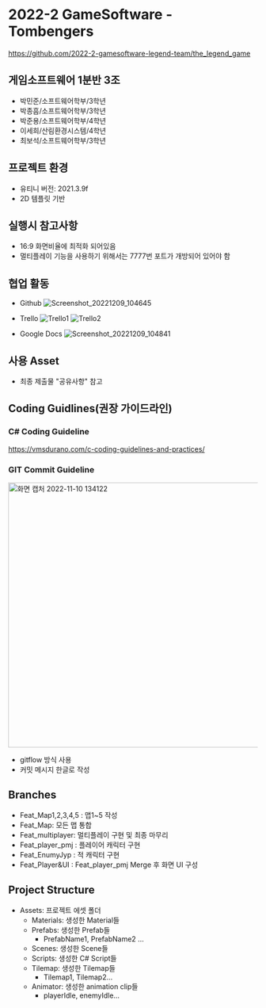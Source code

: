 # 2022-2 GameSoftware - Tombengers

https://github.com/2022-2-gamesoftware-legend-team/the_legend_game

## 게임소프트웨어 1분반 3조

* 박민준/소프트웨어학부/3학년
* 박종흠/소프트웨어학부/3학년
* 박준용/소프트웨어학부/4학년
* 이세희/산림환경시스템/4학년
* 최보석/소프트웨어학부/3학년

## 프로젝트 환경

* 유티니 버전: 2021.3.9f
* 2D 템플릿 기반

## 실행시 참고사항

* 16:9 화면비율에 최적화 되어있음
* 멀티플레이 기능을 사용하기 위해서는 7777번 포트가 개방되어 있어야 함

## 협업 활동

* Github
![Screenshot_20221209_104645](https://user-images.githubusercontent.com/6850405/206716507-a48d1b3a-6c3b-4a1c-b6e0-b54d1fb80d31.png)

* Trello
![Trello1](https://user-images.githubusercontent.com/6850405/206715095-5779bd14-3cb3-4ba8-833e-b7347e7e0cfb.png)
![Trello2](https://user-images.githubusercontent.com/6850405/206715120-d5da121c-40ef-4b7a-95d7-ae044c2d53c6.png)

* Google Docs
![Screenshot_20221209_104841](https://user-images.githubusercontent.com/6850405/206716713-e35aa866-2eca-435e-9ac1-ed22163c6852.png)


## 사용 Asset

* 최종 제출물 "공유사항" 참고

## Coding Guidlines(권장 가이드라인)

### C# Coding Guideline

https://vmsdurano.com/c-coding-guidelines-and-practices/

### GIT Commit Guideline

<img width="535" alt="화면 캡처 2022-11-10 134122" src="https://user-images.githubusercontent.com/85275893/201002326-84ab80ac-af5f-4b58-b216-26341ddd6079.png">

* gitflow 방식 사용
* 커밋 메시지 한글로 작성

## Branches

* Feat_Map1,2,3,4,5 : 맵1~5 작성
* Feat_Map: 모든 맵 통합
* Feat_multiplayer: 멀티플레이 구현 및 최종 마무리
* Feat_player_pmj : 플레이어 캐릭터 구현
* Feat_EnumyJyp : 적 캐릭터 구현
* Feat_Player&UI : Feat_player_pmj Merge 후 화면 UI 구성

## Project Structure

* Assets: 프로젝트 에셋 폴더
    * Materials: 생성한 Material들
    * Prefabs: 생성한 Prefab들
        * PrefabName1, PrefabName2 …
    * Scenes: 생성한 Scene들
    * Scripts: 생성한 C# Script들
    * Tilemap: 생성한 Tilemap들
        * Tilemap1, Tilemap2…
    * Animator: 생성한 animation clip들
        * playerIdle, enemyIdle…



